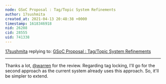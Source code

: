 ```yaml
---
node: GSoC Proposal : Tag/Topic System Refinements
author: 17sushmita
created_at: 2021-04-13 20:48:38 +0000
timestamp: 1618346918
nid: 26208
cid: 28555
uid: 741338
---
```




[17sushmita](../profile/17sushmita) replying to: [GSoC Proposal : Tag/Topic System Refinements](../notes/17sushmita/04-12-2021/gsoc-proposal-tag-topic-system-refinements)

----
Thanks a lot, [@warren](/profile/warren) for the review. Regarding tag locking, I'll go for the second approach as the current system already uses this approach. So, it'll be simpler to extend.